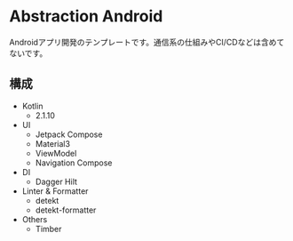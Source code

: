 # Abstraction Android

Androidアプリ開発のテンプレートです。通信系の仕組みやCI/CDなどは含めてないです。

## 構成
- Kotlin
  - 2.1.10 
- UI
  - Jetpack Compose
  - Material3
  - ViewModel
  - Navigation Compose
- DI
  - Dagger Hilt
- Linter & Formatter
  - detekt
  - detekt-formatter
- Others
  - Timber
  
